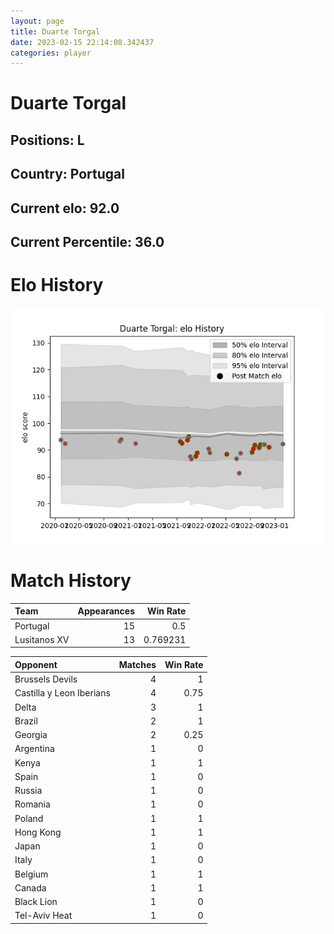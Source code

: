 ```yaml
---  
layout: page  
title: Duarte Torgal  
date: 2023-02-15 22:14:08.342437  
categories: player  
---
```

# Duarte Torgal

## Positions: L

## Country: Portugal

## Current elo: 92.0

## Current Percentile: 36.0

# Elo History


![elo history](history_DuarteTorgal.png)
# Match History


| Team         |   Appearances |   Win Rate |
|:-------------|--------------:|-----------:|
| Portugal     |            15 |   0.5      |
| Lusitanos XV |            13 |   0.769231 |

| Opponent                 |   Matches |   Win Rate |
|:-------------------------|----------:|-----------:|
| Brussels Devils          |         4 |       1    |
| Castilla y Leon Iberians |         4 |       0.75 |
| Delta                    |         3 |       1    |
| Brazil                   |         2 |       1    |
| Georgia                  |         2 |       0.25 |
| Argentina                |         1 |       0    |
| Kenya                    |         1 |       1    |
| Spain                    |         1 |       0    |
| Russia                   |         1 |       0    |
| Romania                  |         1 |       0    |
| Poland                   |         1 |       1    |
| Hong Kong                |         1 |       1    |
| Japan                    |         1 |       0    |
| Italy                    |         1 |       0    |
| Belgium                  |         1 |       1    |
| Canada                   |         1 |       1    |
| Black Lion               |         1 |       0    |
| Tel-Aviv Heat            |         1 |       0    |